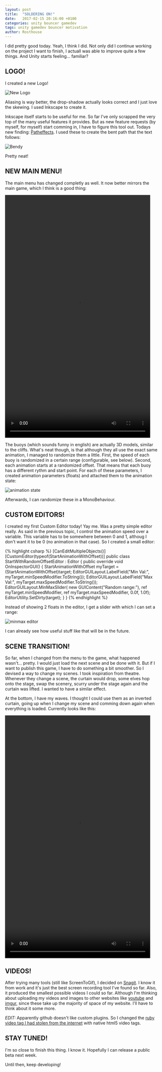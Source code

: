 ```yaml
---
layout: post
title:  "SOLDERING ON!"
date:   2017-02-15 20:16:00 +0100
categories: unity bouncer gamedev
tags: unity gamedev bouncer motivation
author: Rosthouse
---
```

I did pretty good today. Yeah, I think I did. Not only did I continue working on the project I want to finish, I actuall was able to improve quite a few things.
And Unity starts feeling... familiar?

## LOGO!
I created a new Logo!

![New Logo]({{site.url}}/assets/img/posts/soldering_on/new_logo.gif)

Aliasing is way better, the drop-shadow actually looks correct and I just love the skewing. I used Inkscape to create it.

Inkscape itself starts to be useful for me. So far I've only scrapped the very top of the many useful features it provides. But as new feature requests (by myself, for myself) start comming in, I have to figure this tool out.
Todays new finding: [Patheffects](http://tavmjong.free.fr/INKSCAPE/MANUAL/html/Paths-LivePathEffects.html). I used these to create the bent path that the text follows:

![Bendy]({{site.url}}/assets/img/posts/soldering_on/bendy_path_in_inkscape.png)

Pretty neat!

## NEW MAIN MENU!
The main menu has changed completly as well. It now better mirrors the main game, which I think is a good thing:

<video width="480" height="800" controls>
     <source src="{{site.url}}/assets/vid/posts/soldering_on/new_main_menu.mp4" type="video/mp4">
</video>

The buoys (which sounds funny in english) are actually 3D models, similar to the cliffs. What's neat though, is that although they all use the exact same animation, I managed to randomize them a little. First, the speed of each buoy is randomized in a certain range (configurable, see below). Second, each animation starts at a randomized offset. That means that each buoy has a different rythm and start point.
For each of these parameters, I created animation parameters (floats) and attached them to the animation state:


![animation state]({{site.url}}/assets/img/posts/soldering_on/animation_variables.png)

Afterwards, I can randomize these in a MonoBehaviour.

## CUSTOM EDITORS!
I created my first Custom Editor today! Yay me.
Was a pretty simple editor really. As said in the previous topic, I control the animation speed over a variable. This variable has to be somewhere between 0 and 1, althoug I don't want it to be 0 (no animation in that case).
So I created a small editor:

{% highlight csharp %}
[CanEditMultipleObjects()]
[CustomEditor(typeof(StartAnimationWithOffset))]
public class StartWithRandomOffsetEditor : Editor
{
    public override void OnInspectorGUI()
    {
        StartAnimationWithOffset myTarget = (StartAnimationWithOffset)target;
        EditorGUILayout.LabelField("Min Val:", myTarget.minSpeedModifier.ToString());
        EditorGUILayout.LabelField("Max Val:", myTarget.maxSpeedModifier.ToString());
        EditorGUILayout.MinMaxSlider(
            new GUIContent("Random range:"),
            ref myTarget.minSpeedModifier, ref myTarget.maxSpeedModifier,
            0.0f, 1.0f);
        EditorUtility.SetDirty(target);
    }
}
{% endhighlight %}

Instead of showing 2 floats in the editor, I get a slider with which I can set a range:

![minmax editor]({{site.url}}/assets/img/posts/soldering_on/custom_editor_minmaxslider.png)

I can already see how useful stuff like that will be in the future.

## SCENE TRANSITION!
So far, when I changed from the menu to the game, what happened wasn't... pretty. I would just load the next scene and be done with it. But if I want to publish this game, I have to do something a bit smoother. So I devised a way to change my scenes.
I took inspiration from theatre. Whenever they change a scene, the curtain would drop, some elves hop onto the stage, swap the scenery, scurry under the stage again and the curtain was lifted. I wanted to have a similar effect.

At the bottom, I have my waves. I thought I could use them as an inverted curtain, going up when I change my scene and comming down again when everything is loaded. Currently looks like this:

<video width="480" height="800" controls>
     <source src="{{site.url}}/assets/vid/posts/soldering_on/scene_change.mp4" type="video/mp4">
</video>

## VIDEOS!
After trying many tools (still like ScreenToGif), I decided on [Snagit](https://www.techsmith.com/screen-capture.html). I know it from work and it's just the best screen recording tool I've found so far. Also, it produced the smallest possible videos I could so far.
Although I'm thinking about uploading my videos and images to other websites like [youtube](https://www.youtube.com) and [imgur](https://www.imgur.com), since these take up the majority of space of my website. I'll have to think about it some more.

*EDIT:* Apparently github doesn't like custom plugins. So I changed the [ruby video tag I had stolen from the internet](https://raw.githubusercontent.com/imathis/octopress/master/plugins/video_tag.rb) with native html5 video tags.

## STAY TUNED!
I'm so close to finish this thing. I know it. Hopefully I can release a public beta next week.

Until then, keep developing!